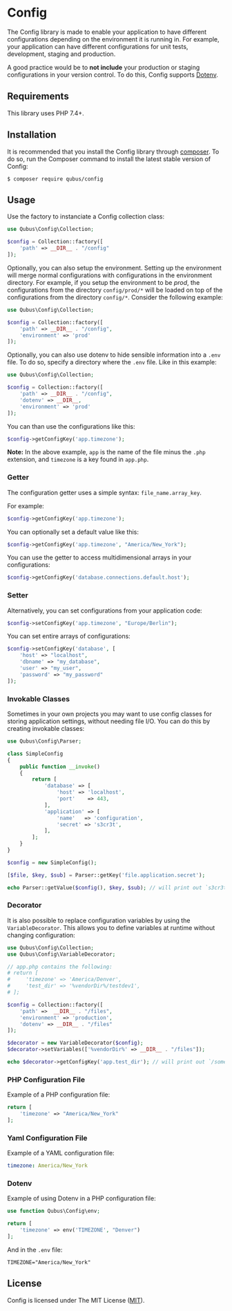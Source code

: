 # Config

The Config library is made to enable your application to have different configurations depending on
the environment it is running in. For example, your application can have different configurations for unit tests, 
development, staging and production. 

A good practice would be to __not include__ your production or staging configurations in your version control.
To do this, Config supports [Dotenv](https://github.com/vlucas/phpdotenv).

## Requirements

This library uses PHP 7.4+.

## Installation

It is recommended that you install the Config library through [composer](http://getcomposer.org/). To do so, 
run the Composer command to install the latest stable version of Config:

```shell
$ composer require qubus/config
```

## Usage

Use the factory to instanciate a Config collection class:

```php
use Qubus\Config\Collection;

$config = Collection::factory([
    'path' => __DIR__ . "/config"
]);
```

Optionally, you can also setup the environment. Setting up the environment will merge normal configurations 
with configurations in the environment directory. For example, if you setup the environment to be *prod*, 
the configurations from the directory ``config/prod/*`` will be loaded on top of the configurations from the 
directory ``config/*``. Consider the following example:

```php
use Qubus\Config\Collection;

$config = Collection::factory([
    'path' => __DIR__ . "/config",
    'environment' => 'prod'
]);
```

Optionally, you can also use dotenv to hide sensible information into a `.env` file. To do so, specify a directory
where the `.env` file. Like in this example:

```php
use Qubus\Config\Collection;

$config = Collection::factory([
    'path' => __DIR__ . "/config",
    'dotenv' => __DIR__,
    'environment' => 'prod'
]);
```

You can than use the configurations like this:

```php
$config->getConfigKey('app.timezone');
```
__Note:__ In the above example, `app` is the name of the file minus the `.php` extension, and `timezone` is a key found in `app.php`.

### Getter

The configuration getter uses a simple syntax: ``file_name.array_key``.

For example:

```php
$config->getConfigKey('app.timezone');
```

You can optionally set a default value like this:

```php
$config->getConfigKey('app.timezone', "America/New_York");
```

You can use the getter to access multidimensional arrays in your configurations:

```php
$config->getConfigKey('database.connections.default.host');
```

### Setter

Alternatively, you can set configurations from your application code:

```php
$config->setConfigKey('app.timezone', "Europe/Berlin");
```

You can set entire arrays of configurations:

```php
$config->setConfigKey('database', [
    'host' => "localhost",
    'dbname' => "my_database",
    'user' => "my_user",
    'password' => "my_password"
]);
```

### Invokable Classes
Sometimes in your own projects you may want to use config classes for storing application settings, without needing file I/O. You can do this by creating invokable classes:

```php
use Qubus\Config\Parser;

class SimpleConfig
{
    public function __invoke()
    {
        return [
            'database' => [
                'host' => 'localhost',
                'port'    => 443,
            ],
            'application' => [
                'name'   => 'configuration',
                'secret' => 's3cr3t',
            ],
        ];
    }
}

$config = new SimpleConfig();

[$file, $key, $sub] = Parser::getKey('file.application.secret');

echo Parser::getValue($config(), $key, $sub); // will print out `s3cr3t`
```

### Decorator
It is also possible to replace configuration variables by using the `VariableDecorator`. This allows you to define variables at runtime without changing configuration:

```php
use Qubus\Config\Collection;
use Qubus\Config\VariableDecorator;

// app.php contains the following:
# return [
#     'timezone' => 'America/Denver',
#     'test_dir' => '%vendorDir%/testdev1',
# ];

$config = Collection::factory([
    'path' =>  __DIR__ . "/files",
    'environment' => 'production',
    'dotenv' => __DIR__ . "/files"
]);

$decorator = new VariableDecorator($config);
$decorator->setVariables(['%vendorDir%' => __DIR__ . "/files"]);

echo $decorator->getConfigKey('app.test_dir'); // will print out `/some/directory/to/files/testdev1`
```

### PHP Configuration File

Example of a PHP configuration file:

```php
return [
    'timezone' => "America/New_York"
];
```

### Yaml Configuration File

Example of a YAML configuration file:

```yaml
timezone: America/New_York
```

### Dotenv

Example of using Dotenv in a PHP configuration file:

```php
use function Qubus\Config\env;

return [
    'timezone' => env('TIMEZONE', "Denver")
];
```

And in the `.env` file:

```
TIMEZONE="America/New_York"
```

## License

Config is licensed under The MIT License ([MIT](https://opensource.org/licenses/MIT)).
